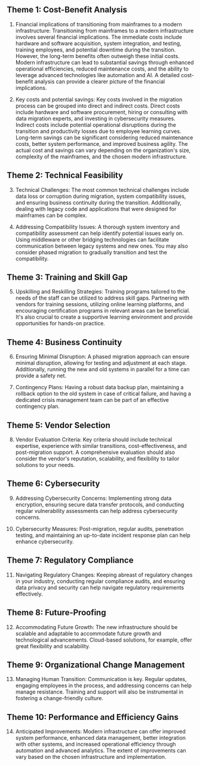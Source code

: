 ## Theme 1: Cost-Benefit Analysis

1. Financial implications of transitioning from mainframes to a modern infrastructure: Transitioning from mainframes to a modern infrastructure involves several financial implications. The immediate costs include hardware and software acquisition, system integration, and testing, training employees, and potential downtime during the transition. However, the long-term benefits often outweigh these initial costs. Modern infrastructure can lead to substantial savings through enhanced operational efficiencies, reduced maintenance costs, and the ability to leverage advanced technologies like automation and AI. A detailed cost-benefit analysis can provide a clearer picture of the financial implications.

2. Key costs and potential savings: Key costs involved in the migration process can be grouped into direct and indirect costs. Direct costs include hardware and software procurement, hiring or consulting with data migration experts, and investing in cybersecurity measures. Indirect costs include potential operational disruptions during the transition and productivity losses due to employee learning curves. Long-term savings can be significant considering reduced maintenance costs, better system performance, and improved business agility. The actual cost and savings can vary depending on the organization's size, complexity of the mainframes, and the chosen modern infrastructure.

## Theme 2: Technical Feasibility

3. Technical Challenges: The most common technical challenges include data loss or corruption during migration, system compatibility issues, and ensuring business continuity during the transition. Additionally, dealing with legacy code and applications that were designed for mainframes can be complex. 

4. Addressing Compatibility Issues: A thorough system inventory and compatibility assessment can help identify potential issues early on. Using middleware or other bridging technologies can facilitate communication between legacy systems and new ones. You may also consider phased migration to gradually transition and test the compatibility.

## Theme 3: Training and Skill Gap

5. Upskilling and Reskilling Strategies: Training programs tailored to the needs of the staff can be utilized to address skill gaps. Partnering with vendors for training sessions, utilizing online learning platforms, and encouraging certification programs in relevant areas can be beneficial. It's also crucial to create a supportive learning environment and provide opportunities for hands-on practice.

## Theme 4: Business Continuity

6. Ensuring Minimal Disruption: A phased migration approach can ensure minimal disruption, allowing for testing and adjustment at each stage. Additionally, running the new and old systems in parallel for a time can provide a safety net.

7. Contingency Plans: Having a robust data backup plan, maintaining a rollback option to the old system in case of critical failure, and having a dedicated crisis management team can be part of an effective contingency plan.

## Theme 5: Vendor Selection

8. Vendor Evaluation Criteria: Key criteria should include technical expertise, experience with similar transitions, cost-effectiveness, and post-migration support. A comprehensive evaluation should also consider the vendor's reputation, scalability, and flexibility to tailor solutions to your needs.

## Theme 6: Cybersecurity

9. Addressing Cybersecurity Concerns: Implementing strong data encryption, ensuring secure data transfer protocols, and conducting regular vulnerability assessments can help address cybersecurity concerns.

10. Cybersecurity Measures: Post-migration, regular audits, penetration testing, and maintaining an up-to-date incident response plan can help enhance cybersecurity.

## Theme 7: Regulatory Compliance

11. Navigating Regulatory Changes: Keeping abreast of regulatory changes in your industry, conducting regular compliance audits, and ensuring data privacy and security can help navigate regulatory requirements effectively.

## Theme 8: Future-Proofing

12. Accommodating Future Growth: The new infrastructure should be scalable and adaptable to accommodate future growth and technological advancements. Cloud-based solutions, for example, offer great flexibility and scalability.

## Theme 9: Organizational Change Management

13. Managing Human Transition: Communication is key. Regular updates, engaging employees in the process, and addressing concerns can help manage resistance. Training and support will also be instrumental in fostering a change-friendly culture.

## Theme 10: Performance and Efficiency Gains

14. Anticipated Improvements: Modern infrastructure can offer improved system performance, enhanced data management, better integration with other systems, and increased operational efficiency through automation and advanced analytics. The extent of improvements can vary based on the chosen infrastructure and implementation.